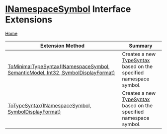 # [INamespaceSymbol](https://docs.microsoft.com/en-us/dotnet/api/microsoft.codeanalysis.inamespacesymbol) Interface Extensions

[Home](../../../README.md)

| Extension Method | Summary |
| ---------------- | ------- |
| [ToMinimalTypeSyntax(INamespaceSymbol, SemanticModel, Int32, SymbolDisplayFormat)](../../../Roslynator/CSharp/SymbolExtensions/ToMinimalTypeSyntax/README.md#4080868940) | Creates a new [TypeSyntax](https://docs.microsoft.com/en-us/dotnet/api/microsoft.codeanalysis.csharp.syntax.typesyntax) based on the specified namespace symbol\. |
| [ToTypeSyntax(INamespaceSymbol, SymbolDisplayFormat)](../../../Roslynator/CSharp/SymbolExtensions/ToTypeSyntax/README.md#3888206216) | Creates a new [TypeSyntax](https://docs.microsoft.com/en-us/dotnet/api/microsoft.codeanalysis.csharp.syntax.typesyntax) based on the specified namespace symbol\. |

